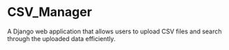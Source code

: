 # CSV_Manager
A Django web application that allows users to upload CSV files and search through the uploaded data efficiently.
